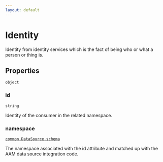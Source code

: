 ```yaml
---
layout: default
---
```


# Identity

Identity from identity services which is the fact of being who or what a person or thing is.

## Properties

`object`


###  id
`string` 

Identity of the consumer in the related namespace.


###  namespace
[`common.DataSource.schema`](../common/DataSource.schema.md) 

The namespace associated with the id attribute and matched up with the AAM data source integration code.



